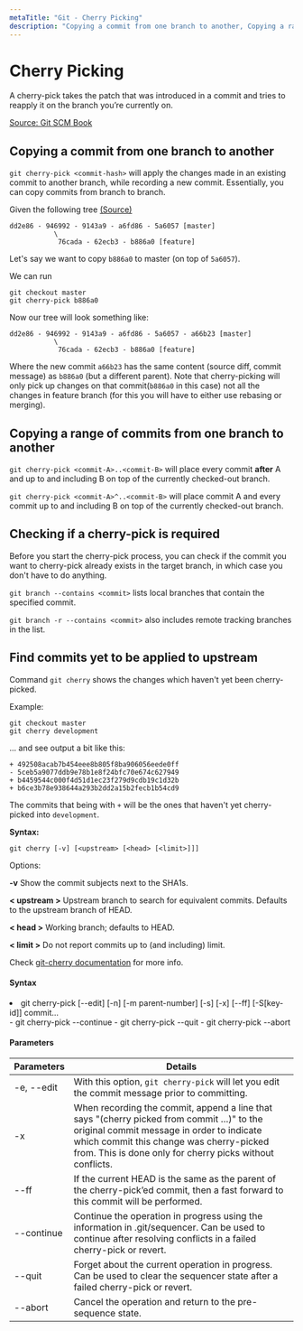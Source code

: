 ```yaml
---
metaTitle: "Git - Cherry Picking"
description: "Copying a commit from one branch to another, Copying a range of commits from one branch to another, Checking if a cherry-pick is required, Find commits yet to be applied to upstream"
---
```


# Cherry Picking

A cherry-pick takes the patch that was introduced in a commit and tries to reapply it on the branch you’re currently on.

[Source: Git SCM Book](https://git-scm.com/book/en/v2/Distributed-Git-Maintaining-a-Project)

## Copying a commit from one branch to another

`git cherry-pick <commit-hash>` will apply the changes made in an existing commit to another branch, while recording a new commit. Essentially, you can copy commits from branch to branch.

Given the following tree [(Source)](https://ariejan.net/2010/06/10/cherry-picking-specific-commits-from-another-branch/)

```git
dd2e86 - 946992 - 9143a9 - a6fd86 - 5a6057 [master]
           \
            76cada - 62ecb3 - b886a0 [feature]

```

Let's say we want to copy `b886a0` to master (on top of `5a6057`).

We can run

```git
git checkout master
git cherry-pick b886a0

```

Now our tree will look something like:

```git
dd2e86 - 946992 - 9143a9 - a6fd86 - 5a6057 - a66b23 [master]
           \
            76cada - 62ecb3 - b886a0 [feature]

```

Where the new commit `a66b23` has the same content (source diff, commit message) as `b886a0` (but a different parent). Note that cherry-picking will only pick up changes on that commit(`b886a0` in this case) not all the changes in feature branch (for this you will have to either use rebasing or merging).

## Copying a range of commits from one branch to another

`git cherry-pick <commit-A>..<commit-B>` will place every commit **after** A and up to and including B on top of the currently checked-out branch.

`git cherry-pick <commit-A>^..<commit-B>` will place commit A and every commit up to and including B on top of the currently checked-out branch.

## Checking if a cherry-pick is required

Before you start the cherry-pick process, you can check if the commit you want to cherry-pick already exists in the target branch, in which case you don't have to do anything.

`git branch --contains <commit>` lists local branches that contain the specified commit.

`git branch -r --contains <commit>` also includes remote tracking branches in the list.

## Find commits yet to be applied to upstream

Command `git cherry` shows the changes which haven't yet been cherry-picked.

Example:

```git
git checkout master
git cherry development

```

... and see output a bit like this:

```git
+ 492508acab7b454eee8b805f8ba906056eede0ff
- 5ceb5a9077ddb9e78b1e8f24bfc70e674c627949
+ b4459544c000f4d51d1ec23f279d9cdb19c1d32b
+ b6ce3b78e938644a293b2dd2a15b2fecb1b54cd9

```

The commits that being with `+` will be the ones that haven't yet cherry-picked into `development`.

**Syntax:**

`git cherry [-v] [<upstream> [<head> [<limit>]]]`

Options:

**-v** Show the commit subjects next to the SHA1s.

**< upstream >** Upstream branch to search for equivalent commits. Defaults to the upstream branch of HEAD.

**< head >** Working branch; defaults to HEAD.

**< limit >** Do not report commits up to (and including) limit.

Check [git-cherry documentation](https://git-scm.com/docs/git-cherry) for more info.

#### Syntax

<li>git cherry-pick [--edit] [-n] [-m parent-number] [-s] [-x] [--ff]
[-S[key-id]] commit...</li>
- git cherry-pick --continue
- git cherry-pick --quit
- git cherry-pick --abort

#### Parameters

| Parameters | Details                                                                                                                                                                                                                                        |
| ---------- | ---------------------------------------------------------------------------------------------------------------------------------------------------------------------------------------------------------------------------------------------- |
| -e, --edit | With this option, `git cherry-pick` will let you edit the commit message prior to committing.                                                                                                                                                  |
| -x         | When recording the commit, append a line that says "(cherry picked from commit …​)" to the original commit message in order to indicate which commit this change was cherry-picked from. This is done only for cherry picks without conflicts. |
| --ff       | If the current HEAD is the same as the parent of the cherry-pick’ed commit, then a fast forward to this commit will be performed.                                                                                                              |
| --continue | Continue the operation in progress using the information in .git/sequencer. Can be used to continue after resolving conflicts in a failed cherry-pick or revert.                                                                               |
| --quit     | Forget about the current operation in progress. Can be used to clear the sequencer state after a failed cherry-pick or revert.                                                                                                                 |
| --abort    | Cancel the operation and return to the pre-sequence state.                                                                                                                                                                                     |
